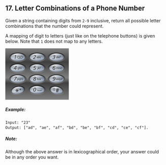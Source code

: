 ## 17. Letter Combinations of a Phone Number
Given a string containing digits from ```2-9``` inclusive, return all possible letter combinations that the number could represent.

A mapping of digit to letters (just like on the telephone buttons) is given below. Note that ```1``` does not map to any letters.

![Telephone keypad](images/keypad.png)

##### Example:
```
Input: "23"
Output: ["ad", "ae", "af", "bd", "be", "bf", "cd", "ce", "cf"].
```
##### Note:

Although the above answer is in lexicographical order, your answer could be in any order you want.
